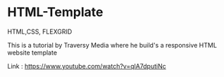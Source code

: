 # HTML-Template
HTML,CSS, FLEXGRID

This is a tutorial by Traversy Media where he build's a responsive HTML website template 

Link : https://www.youtube.com/watch?v=qlA7dputiNc
